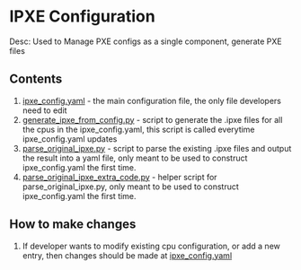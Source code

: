 # IPXE Configuration
Desc: Used to Manage PXE configs as a single component, generate PXE files

## Contents
1. [ipxe_config.yaml](ipxe_config.yaml) - the main configuration file, the only file developers need to edit
2. [generate_ipxe_from_config.py](generate_ipxe_from_config.py) - script to generate the .ipxe files for all the cpus in the ipxe_config.yaml, this script is called everytime ipxe_config.yaml updates
3. [parse_original_ipxe.py](parse_original_ipxe.py) - script to parse the existing .ipxe files and output the result into a yaml file, only meant to be used to construct ipxe_config.yaml the first time.
4. [parse_original_ipxe_extra_code.py](parse_original_ipxe_extra_code.py) - helper script for parse_original_ipxe.py, only meant to be used to construct ipxe_config.yaml the first time.

## How to make changes
1. If developer wants to modify existing cpu configuration, or add a new entry, then changes should be made at [ipxe_config.yaml](ipxe_config.yaml)
